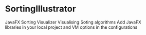 # SortingIllustrator
JavaFX Sorting Visualizer
Visualising Soting algorithms 
Add JavaFX libraries in your local project and VM options in the configurations
